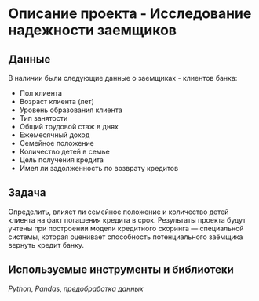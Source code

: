 # Описание проекта - Исследование надежности заемщиков

## Данные

В наличии были следующие данные о заемщиках - клиентов банка:
- Пол клиента
- Возраст клиента (лет)
- Уровень образования клиента
- Тип занятости
- Общий трудовой стаж в днях
- Ежемесячный доход
- Семейное положение
- Количество детей в семье
- Цель получения кредита
- Имел ли задолженность по возврату кредитов

## Задача

Определить, влияет ли семейное положение и количество детей клиента на факт погашения кредита в срок. 
Результаты проекта будут учтены при построении модели кредитного скоринга — специальной системы, которая оценивает способность потенциального заёмщика вернуть кредит банку. 

## Используемые инструменты и библиотеки
*Python*, *Pandas*,  *предобработка данных*
